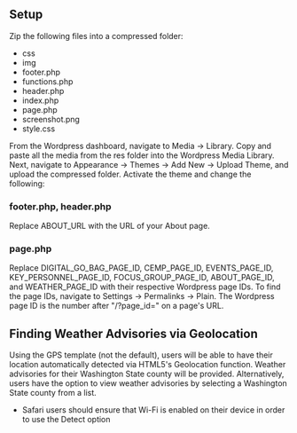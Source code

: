 ## Setup
Zip the following files into a compressed folder:
- css
- img
- footer.php
- functions.php
- header.php
- index.php
- page.php
- screenshot.png
- style.css

From the Wordpress dashboard, navigate to Media -> Library. Copy and paste all the media from the res folder into the Wordpress Media Library. Next, navigate to Appearance -> Themes -> Add New -> Upload Theme, and upload the compressed folder. Activate the theme and change the following:
### footer.php, header.php
Replace ABOUT_URL with the URL of your About page.

### page.php
Replace DIGITAL_GO_BAG_PAGE_ID, CEMP_PAGE_ID, EVENTS_PAGE_ID, KEY_PERSONNEL_PAGE_ID, FOCUS_GROUP_PAGE_ID, ABOUT_PAGE_ID, and WEATHER_PAGE_ID with their respective Wordpress page IDs. To find the page IDs, navigate to Settings -> Permalinks -> Plain. The Wordpress page ID is the number after "/?page_id=" on a page's URL.

## Finding Weather Advisories via Geolocation
Using the GPS template (not the default), users will be able to have their location automatically detected via HTML5's Geolocation function. Weather advisories for their Washington State county will be provided. Alternatively, users have the option to view weather advisories by selecting a Washington State county from a list.
- Safari users should ensure that Wi-Fi is enabled on their device in order to use the Detect option
